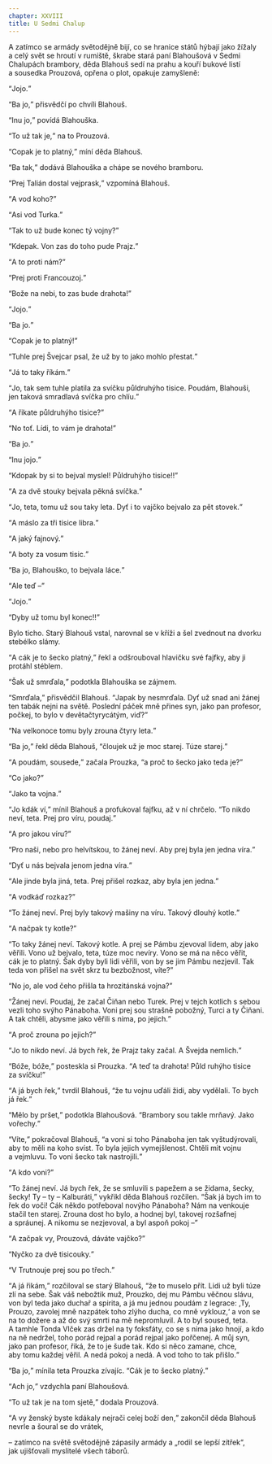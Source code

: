 ```yaml
---
chapter: XXVIII
title: U Sedmi Chalup
---
```


A&nbsp;zatímco se armády světodějně bijí, co&nbsp;se hranice států hýbají jako žížaly a&nbsp;celý svět se hroutí v&nbsp;rumiště, škrabe stará paní Blahoušová v&nbsp;Sedmi Chalupách brambory, děda Blahouš sedí na&nbsp;prahu a&nbsp;kouří bukové listí a&nbsp;sousedka Prouzová, opřena o&nbsp;plot, opakuje zamyšleně:

<q>Jojo.</q>

<q>Ba jo,</q> přisvědčí po&nbsp;chvíli&nbsp;Blahouš.

<q>Inu jo,</q> povídá Blahouška.

<q>To už&nbsp;tak je,</q> na&nbsp;to Prouzová.

<q>Copak je to platný,</q> míní děda&nbsp;Blahouš.

<q>Ba tak,</q> dodává Blahouška a&nbsp;chápe se nového bramboru.

<q>Prej Talián dostal vejprask,</q> vzpomíná&nbsp;Blahouš.

<q>A&nbsp;vod koho?</q>

<q>Asi vod Turka.</q>

<q>Tak to už&nbsp;bude konec tý vojny?</q>

<q>Kdepak.
Von zas do&nbsp;toho pude Prajz.</q>

<q>A&nbsp;to proti nám?</q>

<q>Prej proti Francouzoj.</q>

<q>Bože na&nbsp;nebi, to&nbsp;zas bude drahota!</q>

<q>Jojo.</q>

<q>Ba jo.</q>

<q>Copak je to platný!</q>

<q>Tuhle prej Švejcar psal, že&nbsp;už&nbsp;by to jako mohlo přestat.</q>

<q>Já to taky říkám.</q>

<q>Jo, tak&nbsp;sem tuhle platila za&nbsp;svíčku půldruhýho tisice.
Poudám, Blahouši, jen&nbsp;taková smradlavá svíčka pro chlíu.</q>

<q>A&nbsp;řikate půldruhýho tisice?</q>

<q>No toť.
Lídi, to&nbsp;vám je drahota!</q>

<q>Ba jo.</q>

<q>Inu jojo.</q>

<q>Kdopak by si to bejval myslel!
Půldruhýho tisice!!</q>

<q>A&nbsp;za&nbsp;dvě stouky bejvala pěkná svíčka.</q>

<q>Jo, teta, tomu už&nbsp;sou taky leta.
Dyť i&nbsp;to vajčko bejvalo za&nbsp;pět stovek.</q>

<q>A&nbsp;máslo za&nbsp;tři tisice libra.</q>

<q>A&nbsp;jaký fajnový.</q>

<q>A&nbsp;boty za&nbsp;vosum tisic.</q>

<q>Ba jo, Blahouško, to&nbsp;bejvala láce.</q>

<q>Ale teď –</q>

<q>Jojo.</q>

<q>Dyby už&nbsp;tomu byl konec!!</q>

Bylo ticho.
Starý Blahouš vstal, narovnal se v&nbsp;kříži a&nbsp;šel zvednout na&nbsp;dvorku stebélko&nbsp;slámy.

<q>A&nbsp;cák je to šecko platný,</q> řekl a&nbsp;odšrouboval hlavičku své fajfky, aby&nbsp;ji protáhl&nbsp;stéblem.

<q>Šak už&nbsp;smrďala,</q> podotkla Blahouška se&nbsp;zájmem.

<q>Smrďala,</q> přisvědčil Blahouš.
<q>Japak by nesmrďala.
Dyť už&nbsp;snad ani žánej ten tabák nejni na&nbsp;světě.
Poslední páček mně přines syn, jako pan profesor, počkej, to&nbsp;bylo v&nbsp;devětačtyrycátým, viď?</q>

<q>Na&nbsp;velkonoce tomu byly zrouna čtyry leta.</q>

<q>Ba jo,</q> řekl děda Blahouš, <q>čloujek už&nbsp;je moc starej.
Túze starej.</q>

<q>A&nbsp;poudám, sousede,</q> začala Prouzka, <q>a&nbsp;proč to šecko jako teda je?</q>

<q>Co jako?</q>

<q>Jako ta vojna.</q>

<q>Jo kdák ví,</q> mínil Blahouš a&nbsp;profukoval fajfku, až&nbsp;v&nbsp;ní chrčelo.
<q>To nikdo neví, teta.
Prej pro víru, poudaj.</q>

<q>A&nbsp;pro jakou víru?</q>

<q>Pro naši, nebo pro helvítskou, to&nbsp;žánej neví.
Aby prej byla jen jedna víra.</q>

<q>Dyť u&nbsp;nás bejvala jenom jedna víra.</q>

<q>Ale jinde byla jiná, teta.
Prej přišel rozkaz, aby&nbsp;byla jen jedna.</q>

<q>A&nbsp;vodkáď rozkaz?</q>

<q>To žánej neví.
Prej byly takový mašiny na&nbsp;víru.
Takový dlouhý kotle.</q>

<q>A&nbsp;načpak ty kotle?</q>

<q>To taky žánej neví.
Takový kotle.
A&nbsp;prej se Pámbu zjevoval lidem, aby&nbsp;jako věřili.
Vono už&nbsp;bejvalo, teta, túze moc nevíry.
Vono se má na&nbsp;něco věřit, cák&nbsp;je to platný.
Šak dyby byli lidi věřili, von&nbsp;by se jim Pámbu nezjevil.
Tak teda von přišel na&nbsp;svět skrz tu bezbožnost, víte?</q>

<q>No jo, ale&nbsp;vod čeho přišla ta hrozitánská vojna?</q>

<q>Žánej neví.
Poudaj, že&nbsp;začal Čiňan nebo Turek.
Prej v&nbsp;tejch kotlich s&nbsp;sebou vezli toho svýho Pánaboha.
Voni prej sou strašně pobožný, Turci a&nbsp;ty Čiňani.
A&nbsp;tak chtěli, abysme jako věřili s&nbsp;nima, po&nbsp;jejich.</q>

<q>A&nbsp;proč zrouna po&nbsp;jejich?</q>

<q>Jo to nikdo neví.
Já bych řek, že&nbsp;Prajz taky začal.
A&nbsp;Švejda nemlich.</q>

<q>Bóže, bóže,</q> posteskla si Prouzka.
<q>A&nbsp;teď ta drahota!
Půld ruhýho tisice za&nbsp;svíčku!</q>

<q>A&nbsp;já bych řek,</q> tvrdil Blahouš, <q>že&nbsp;tu vojnu uďáli židi, aby&nbsp;vydělali.
To bych já řek.</q>

<q>Mělo by pršet,</q> podotkla Blahoušová.
<q>Brambory sou takle mrňavý.
Jako vořechy.</q>

<q>Víte,</q> pokračoval Blahouš, <q>a&nbsp;voni si toho Pánaboha jen tak vyštudýrovali, aby&nbsp;to měli na&nbsp;koho svíst.
To byla jejich vymejšlenost.
Chtěli mit vojnu a&nbsp;vejmluvu.
To voni šecko tak nastrojili.</q>

<q>A&nbsp;kdo voni?</q>

<q>To žánej neví.
Já bych řek, že&nbsp;se smluvili s&nbsp;papežem a&nbsp;se židama, šecky, šecky!
Ty – ty – Kalburáti,</q> vykřikl děda Blahouš rozčilen.
<q>Šak já bych im to řek do&nbsp;voči!
Cák někdo potřeboval novýho Pánaboha?
Nám na&nbsp;venkouje stačil ten starej.
Zrouna dost ho bylo, a&nbsp;hodnej byl, takovej rozšafnej a&nbsp;spráunej.
A&nbsp;nikomu se nezjevoval, a&nbsp;byl aspoň pokoj –</q>

<q>A&nbsp;začpak vy, Prouzová, dáváte vajčko?</q>

<q>Nyčko za&nbsp;dvě tisicouky.</q>

<q>V&nbsp;Trutnouje prej sou po&nbsp;třech.</q>

<q>A&nbsp;já řikám,</q> rozčiloval se starý Blahouš, <q>že&nbsp;to muselo přít.
Lidi už&nbsp;byli túze zlí na&nbsp;sebe.
Šak váš nebožtik muž, Prouzko, dej&nbsp;mu Pámbu věčnou slávu, von&nbsp;byl teda jako duchař a&nbsp;spirita, a&nbsp;já mu jednou poudám z&nbsp;legrace: ,Ty, Prouzo, zavolej mně nazpátek toho zlýho ducha, co&nbsp;mně vyklouz,‘ a&nbsp;von se na&nbsp;to dožere a&nbsp;až&nbsp;do&nbsp;svý smrti na&nbsp;mě nepromluvil.
A&nbsp;to byl soused, teta.
A&nbsp;tamhle Tonda Vlček zas držel na&nbsp;ty foksfáty, co&nbsp;se s&nbsp;nima jako hnojí, a&nbsp;kdo na&nbsp;ně nedržel, toho porád rejpal a&nbsp;porád rejpal jako pořčenej.
A&nbsp;můj syn, jako pan profesor, řiká, že&nbsp;to je šude tak.
Kdo si něco zamane, chce, aby&nbsp;tomu každej věřil.
A&nbsp;nedá pokoj a&nbsp;nedá.
A&nbsp;vod toho to tak přišlo.</q>

<q>Ba jo,</q> mínila teta Prouzka zívajíc.
<q>Cák je to šecko platný.</q>

<q>Ach jo,</q> vzdychla paní Blahoušová.

<q>To už&nbsp;tak je na&nbsp;tom sjetě,</q> dodala Prouzová.

<q>A&nbsp;vy ženský byste kdákaly nejrači celej boží den,</q> zakončil děda Blahouš nevrle a&nbsp;šoural se do&nbsp;vrátek,

– zatímco na&nbsp;světě světodějně zápasily armády a&nbsp;„rodil se lepší zítřek“, jak&nbsp;ujišťovali myslitelé všech táborů.
